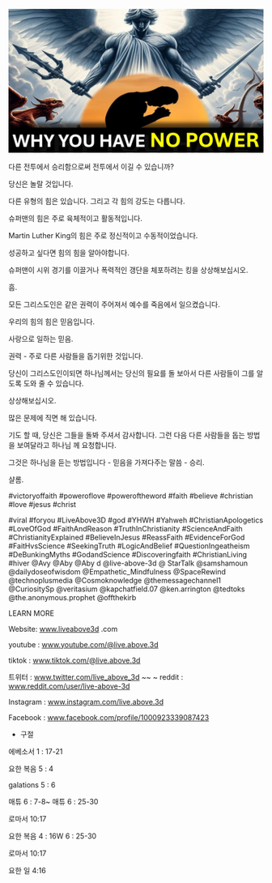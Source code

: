 ![Video cover image](../cover.jpg "cover photo")

다른 전투에서 승리함으로써 전투에서 이길 수 있습니까?

당신은 놀랄 것입니다.

다른 유형의 힘은 있습니다. 그리고 각 힘의 강도는 다릅니다.

슈퍼맨의 힘은 주로 육체적이고 활동적입니다.

Martin Luther King의 힘은 주로 정신적이고 수동적이었습니다.

성공하고 싶다면 힘의 힘을 알아야합니다.

슈퍼맨이 시위 경기를 이끌거나 폭력적인 갱단을 체포하려는 킹을 상상해보십시오.

흠.

모든 그리스도인은 같은 권력이 주어져서 예수를 죽음에서 일으켰습니다.

우리의 힘의 힘은 믿음입니다.

사랑으로 일하는 믿음.

권력 - 주로 다른 사람들을 돕기위한 것입니다.

당신이 그리스도인이되면 하나님께서는 당신의 필요를 돌 보아서 다른 사람들이 그를 알도록 도와 줄 수 있습니다.

상상해보십시오.

많은 문제에 직면 해 있습니다.

기도 할 때, 당신은 그들을 돌봐 주셔서 감사합니다. 그런 다음 다른 사람들을 돕는 방법을 보여달라고 하나님 께 요청합니다.

그것은 하나님을 듣는 방법입니다 - 믿음을 가져다주는 말씀 - 승리.

샬롬.


#victoryoffaith #poweroflove #poweroftheword #faith #believe #christian #love #jesus #christ

#viral #foryou #LiveAbove3D #god #YHWH #Yahweh #ChristianApologetics #LoveOfGod #FaithAndReason #TruthInChristianity #ScienceAndFaith #ChristianityExplained #BelieveInJesus #ReassFaith #EvidenceForGod #FaitHvsScience #SeekingTruth #LogicAndBelief #QuestionIngeatheism #DeBunkingMyths #GodandScience #Discoveringfaith #ChristianLiving #hiver @Avy @Aby @Aby d @live-above-3d @ StarTalk @samshamoun @dailydoseofwisdom @Empathetic_Mindfulness @SpaceRewind @technoplusmedia @Cosmoknowledge @themessagechannel1 @CuriositySp @veritasium @kapchatfield.07 @ken.arrington @tedtoks @the.anonymous.prophet @offthekirb

LEARN MORE


Website: www.liveabove3d .com

youtube : www.youtube.com/@live.above.3d

tiktok : www.tiktok.com/@live.above.3d

트위터 : www.twitter.com/live_above_3d ~~ ~ reddit : www.reddit.com/user/live-above-3d

Instagram : www.instagram.com/live.above.3d

Facebook : www.facebook.com/profile/1000923339087423

- 구절

에베소서 1 : 17-21


요한 복음 5 : 4

galations 5 : 6

매튜 6 : 7-8~ 매튜 6 : 25-30

로마서 10:17

요한 복음 4 : 16W 6 : 25-30

로마서 10:17

요한 일 4:16


